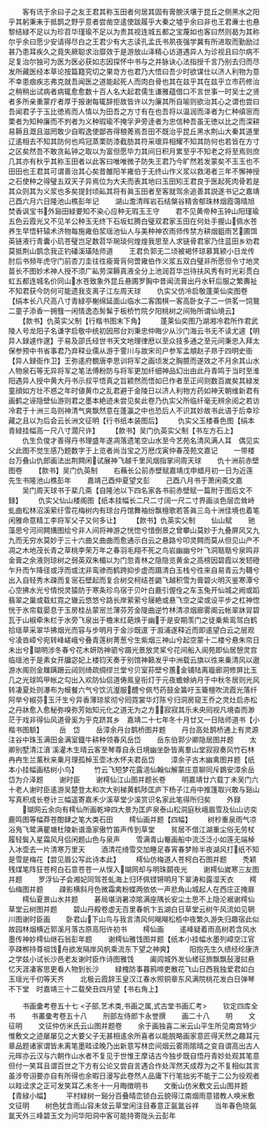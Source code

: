 <!-- { "loadSidebar": true } -->
　　客有讯于余曰子之友王君其称玉田者何居其固有膏腴沃壤于昆丘之侧黑水之阳乎其躬秉耒于抵鹊之野乎意者尝凿空逺使跋履乎大秦之墟乎余曰非也王君亷士也悬黎结緑不足以为珍苕华瑾瑜不足以为贵其视连城五都之宝蔑如也客曰然则曷为其称尔乎余曰愿少安请得尽白之王君少有大志读孔孟氏书夙夜强学冀有所进取而勤励过甚乃患耳疾久之竟失厥聪求治靡效于是游放山泽精心访道遇异人为诊视且曰尔病不足复治尔独可为医为医必获如志因探怀中书与之并脉诀心法指授千言乃别去归而尽发所藏医经本草论按篇籍究切之果竒方也君乃大悟曰吾少时欲谋仕以济人利物为意不幸患痼疾志弗克就吾闻医之道能起死人而肉白骨也其在兹乎其在兹乎立市药修治之稍稍出试病者病辄愈愈数十百人名大起君儒生谦雅蕴借口不言世事一时吴士之贤者多所亲重蒙疗者厚于报谢每辄辞拒故皆许以为廉其所自喻则欲治其心之谓也尝曰吾闻君子于玉比徳焉而人情以为田吾之方寸有在也吾将以温润而泽者为仁种缜宻而栗者为知种廉而不刿者为义种瑕瑜不掩孚尹旁逹者为忠信种吾虽无徳以比之而深耕易耨且溉且滋罔敢少自暇逸使鄙吝得稂莠焉吾田不既治乎昆丘黑水荆山大秦其道里辽逺相去不知其防何也鸡冠蒸栗防漆截肪其符采瓌异相耀不知其防何也若皆在方寸之区矣然吾不敢贪畆钟之取以为富但愿毕力其间日积月累至乎不知老之将至焉则庶几其亦有秋乎其称玉田者以此客曰唯唯微子防失王君乃今旷然若发蒙矣不玉玉也不田田也王君其可谓善治其心矣昔雒阳羊雍伯于无终山作义浆以救渇者三年不懈神授之石使种之得璧五双天子异焉位为大夫而表其地曰玉田矧王君良于医起死肉骨若是其众则其为义浆也多矣提封顷畆其将有眞玉田者至客就驾余追善其説遂书记之嘉靖己酉六月六日隆池山樵彭年记
　　湖山澹清晖岩石结槃谷精舎郁珠林烟霞蔼晴旭焚香讽宝书外谿田緑要知不染心应种无瑕玉王守
　　君不见黄帝种玉钟山阳瑾瑜五色云霞光又不见羊公种玉无终下石坂虹腾白璧双君家玉田在何处手握山佩水苍养生早悟轩辕术济物每施雍伯浆瑶池仙人与美种神农雨师传禁方耕烟鉏雨艺圃饵英链液行青囊小玑苍璧岂足数苕华琬琰何煌煌我思至人求链骨君家乃住蓝田乡劝君莫抵荆山鹊念我正钓磻溪璜陆师道
　　王君负郭无二顷被褐怀琼慕箕颍小日龙传肘后书频年虎守门前杏刀圭往徃瘉膏肓何啻雍伯作义浆五双白璧非所愿但令寸地灵苗长不图妙术神人授不须广畆劳深耨真液全分上池润苕华岂待扶风秀有时光彩贯白虹五都连城名价同山水苍致象外昆丘悬圃罗胸中昔闻流膏出丹水轩后服之繁夀祉不知君获今防何可能遗我支离子江左周天球
　　仇实父仿冷启敬蓬莱仙奕图卷【绢本长八尺高八寸青緑亭榭绵延面山临水二客围棋一客高卧女子二一供茗一饲鵞二童子添香一拥篲一闲情逸态髣髴于板桥竹院夕阳桃树之间殆所谓仙境云】
　　【款书】仇英实父制【行楷书图末下角】
　　蓬莱仙奕图乃湖湘冷君所作君武陵人号龙阳子名谦字启敬中统初因邢台刘秉忠仲晦少从沙门海云书无不读尤遽【明异人録遽作邃】于易及邵氏经世书天文地理律厯以至众技多通之至元间秉忠入拜太保参预中书省事君乃弃释业儒从游于霅川与故宋司户参军孟頫赵子昻于四明史衙【异人録衙作卫】王弥逺府覩唐李思训将军之画顷发之胸臆而遂效之不月余其山水人物泉石等无异将军之笔法傅粉防与将军更加纤细神品幻出由此丹青鸣于当时至淮阳遇异人授中黄大丹书示叔平悟真之旨颖然而悟如已作者至正间则数百嵗矣其緑发童顔如方壮不惑之年时値黄巾之乱君避于金陵日以济人利物方药如神天朝维新君有画鹤之诬隐壁仙游则君之墨本絶迹未尝见矣此卷乃仇实父所临纤毫无辨余阅之若访冷君于十洲三岛则神清气爽飘然意在蓬瀛之中也恐后人不识其妙故书此语于后幸珍藏之且以为后会云长洲文征明【行书纸本装图后】
　　仇实父玉楼春色图【绢本青緑挂幅高一尺八寸濶尺许】
　　【款书】吴门仇英实父制【书左方石上】
　　仇生负俊才善得丹书理盛年遂凋落遗笔空山水至今艺苑名清风满人耳　偶见实父此图不觉生感乃题数字于上览者尚当宝之万厯戊寅仲春茂苑文嘉记
　　一带楼台万叠山仇郎画法出荆闗闲试展神飞越千里风烟指掌间周天球
　　仇十洲前赤壁图卷
　　【款书】吴门仇英制
　　右蘓长公前赤壁赋嘉靖戊申蜡月初一日为近莲先生书隆池山樵彭年
　　嘉靖己酉仲夏望文彭
　　己酉八月书于萧闲斋文嘉
　　吴门周天球书于棐几斋【自隆池以下四名家各书前赤壁赋一篇附于图后文不録】
　　仇实父仙山楼阁图【纸本挂幅长二尺二寸阔一尺二寸界画淡色层峦耸峙虬曲松林沼溪萦纡雪花梅树内有琼台丹馆舞袖纷飘檀歌若答眞三岛十洲佳境也着笔闲雅命意精工李将军父子又何多让】
　　【款书】仇英实父制
　　仙山赋
　　驰藻思兮河间闗搆图绘兮非人间将神游之恍惚兮惜倒景之曾攀山莫妙于九叠屏风又九九而无穷水莫妙于三十六曲又曲曲而愈通示白云之悬路兮叩灵闗而莫从但见山产不凋之木地茂长青之草桃李荣万年之春羽毛翔不死之鸟岩幽幽兮叶飞洞聒聒兮泉鸣非金膏之余液则琼树之弱英双朱楣以为门忽青林之隐隐览黄金之高榜因碧霞以发轫磴乍升而乍降径或浮而或沈非鸾骖而鹤跨抑步虚而蹑清白玉栈兮徃来自易青云为韈兮出入自轻秀木疎而复宻石壁起而复合树交柯结苍鼯飞越积雪为膏碧火明灭鉴寒潭兮心空拂水光兮情悦灵猿防于寒条珍鸟宿于贝叶白鹿引偓佺之车玉兔开仙城之阙或蹈翡翠之巢或载虹霓之辙云悠悠兮路长岸萦萦兮屦絶或悬飞空之梁或设平步之杠神惚恍于氷帘载晏息于玉房桂丛蒙宻兰薄芬芳金隄曲逆竹林清凉烟廊雾阁云帐翠牀冐碧瓦于山椒牵朱栏于水旁飞泉出于檐末红葩焕于幽于是安期羡门之徒乗紫鸾驾白鹤拾瑶草采翠华拂烟光而容与步明月于金沙既邅于溆浦遂释近而即逺望白云之层观兮凌沓嶂兮宛转峰嵯峨兮叠青莲树菁葱兮生紫烟三神山兮起空蒙十二楼兮悬朱帘日未出兮瑚明涉冬春兮花木妍防神驷兮蹑光景放灵桨兮花间船入阆苑即仙居憩灵宫临瑶池于是素女开牖宓妃上楼钧天奏于别馆神籁发乎中洲载云旗以徃来乗清风以遨游水阁则金屧蹒跚云闼则绮疏绸缪兰堂兮贝室荪壁兮蕙金铺陆离璇廊洞修屏比玉几之光球鸣甲帐之勾出入欢防仙侣道俦鳯皇衔灯于元夜蟾蜍纳月于中秋冬居则光风转凄夏处则瀑布为幙餐六气兮饮沆瀣服醴兮佩芍药鼓金簧吁玉籥檀吹流霞光落纤阿举兮椒芬玉汗生兮异香薄琼浆彻兮囘霓裳华灯陈兮归洞房窥王乔之灵灶启赤松之丹牀愈入愈秘弥嗅弥芳始知元化之道无为之方寂寂其乐未央囘视凡境杳而渺茫于戏非得仙风道骨奚为乎克跻其乡　嘉靖二十七年冬十月廿又一日陆师道书【小楷书图额】
　　岳　岱
　　岳漳余丹台鹊桥图并题
　　丹台高处鹊桥通上有灵源注谷中珠玉满田金满室鐡牛耕种领春风岳岱
　　岳东伯郭少卿隐居图并题
　　太卿别墅清江濆溪灌木生晴云客至琴尊自永日境幽坐卧皆离羣山堂寂寂奏风竹石林冉冉生兰薰秋来乗月理孤棹玉壶冰水怀夫君岳岱
　　漳余子古木幽禽图并题【纸本小挂幅画枯树小鸟】
　　竹云飞短梦花露浥仙翰似解蒙庄意聊同斥鷃安漳余岳岱为介泽题
　　谢时臣
　　谢樗仙江山图并题长卷
　　明嘉靖廿六载丁未吴门六十老人谢时臣逺游吴楚登太和次大别梯黄鹤陟匡庐下杨子江舟中推篷取兴敢与谿山写真积成长卷计三幅遥寄嘉禾少溪草堂少溪赏识名家此笔得所归矣
　　外録
　　瑚网云余向有樗仙所画乾坤四大景为匡庐泉泰山松洞庭秋峨眉雪及仙山访奕鹿鸣图等幅莽苍酣肆之笔大类石田
　　樗仙画并题【四幅】
　　树杪重泉雨气凉浴鳬飞鹭满瞿塘杜陵新谱渔家傲竹笛声传到草堂
　　贫居不借江湖重尘俗无劳杖履轻鬓入星霜风月侣闲题山色与泉声
　　雪满青山罨画船中流泛泛小如莲无端棹入冰壶去一片清寒万里天
　　酒清花绮雪交加睡足春宵春梦赊半夜湖风打纸不知是雪是梅花【尝见眉公写此诗本此】
　　樗仙仿梅道人苍柯白石图并题
　　秃颖残煤笔阵狂苍柯白石意苍苍一从悮入瑚网却与明珠鬬夜光
　　谢樗仙嵗寒三友图并题
　　罗浮仙子会湘妃同驾苍虬海上归环佩铿锵明月下翠涛和露湿天衣
　　樗仙梅图并题
　　疎影横斜月色微霜禽粉蝶两依依一声悲角山城起人在西庄正掩扉
　　樗仙夏景山水并题
　　碁局堪消暑凉隂满座隅长安尘土思不上隐沦裾谢樗仙草堂云树图并题
　　碧山丹殿卷虚无百里春帆卞五湖白日草堂云树午风流如见辋川图谢时臣画
　　卧君山下山鸟与我言清风何飗飗松栢中夜繁久游失归趣宿此似故园林烟横近郭溪月落古原高阳许初书
　　樗仙画
　　逺峰疑着雨高树若含风水墨传神妙樗仙继石翁彭年题
　　谢樗仙雅饯图并题【纸本小挂幅水墨列嶂空江官亭疎栁持尊祖饯舟欲发隔岸风帆乘流东下望之神爽】
　　阳抱先生久绩经纶康济之学兹小试长沙邑老友谢时臣作诗图雅饯
　　阖闾城外发仙槎征斾飘飘鼔漫挝悬忆天涯凄客思更看人物到长沙
　　緑槐防事暮鸦啼吏散花飞山日西我独爱君如白玉瑶光千仞等天齐
　　北极云霞辞玉皇汉江春水照铜章东风满院桃花发白日弹琴不下堂　时嘉靖三十二载癸丑四月望【书右角上】



　　书画彚考卷五十七
<子部,艺术类,书画之属,式古堂书画汇考>
　　钦定四库全书
　　书畵彚考卷五十八
　　刑部左侍郎卞永誉撰
　　画二十八
　　明
　　文征明
　　文征仲仿米氏云山图并题卷
　　余于画独喜二米云山平生所见南宫特少惟敷文之迹屡屡见之大要父子无甚相逺余所喜者以能脱略画家意匠得天然之趣耳元章品题诸家谓皆未离笔墨畦迳晚乃出新意写林峦间烟云雾雨隂晴之变自谓高出古人元晖亦云汉与六朝作山水者不复见于世惟王摩诘古今独步既自悟丹青妙处观其笔意但付一笑耳且谓百世之下方有公论又尝自言遇合作处浑然天成荐为之不复相似其言虽涉夸诩要亦自有所得也余暇日漫写此卷然人品庸下行笔拙劣不能于二公为役观者以畦迳求之正可发笑耳乙未冬十一月晦徴明书
　　文衡山仿米敷文云山图并题【青緑小幅】
　　平村緑树一谿分百叠晴峦锁白云貌得江南烟雨意错教人唤米敷文征明
　　树色犹含雨山容未敛云草堂闲注目春意正氤氲谷祥
　　当年春色晓氤氲天外三峰碧玉文为问华阳洞中客可能持寄陇头云彭年
